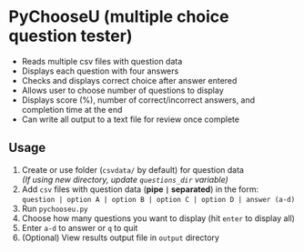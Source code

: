 # PyChooseU (multiple choice question tester)

* Reads multiple csv files with question data
* Displays each question with four answers
* Checks and displays correct choice after answer entered
* Allows user to choose number of questions to display
* Displays score (%), number of correct/incorrect answers, and completion time at the end
* Can write all output to a text file for review once complete

## Usage 
1. Create or use folder (`csvdata/` by default) for question data  
*(If using new directory, update `questions_dir` variable)*
2. Add `csv` files with question data (**pipe `|` separated**) in the form:  
`question | option A | option B | option C | option D | answer (a-d)`
3. Run `pychooseu.py`
4. Choose how many questions you want to display (hit `enter` to display all)
5. Enter `a-d` to answer or `q` to quit
6. (Optional) View results output file in `output` directory
